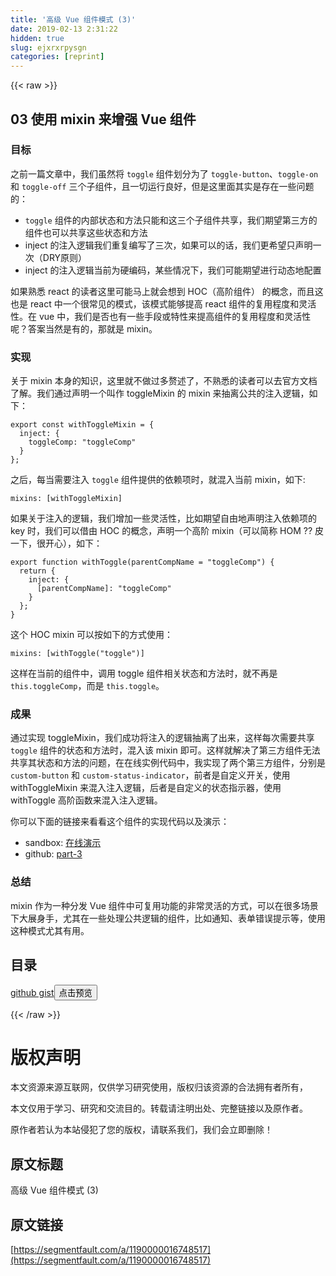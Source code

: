```yaml
---
title: '高级 Vue 组件模式 (3)' 
date: 2019-02-13 2:31:22
hidden: true
slug: ejxrxrpysgn
categories: [reprint]
---
```


{{< raw >}}

                    
<h2 id="articleHeader0">03 使用 mixin 来增强 Vue 组件</h2>
<h3 id="articleHeader1">目标</h3>
<p>之前一篇文章中，我们虽然将 <code>toggle</code> 组件划分为了 <code>toggle-button</code>、<code>toggle-on</code> 和 <code>toggle-off</code> 三个子组件，且一切运行良好，但是这里面其实是存在一些问题的：</p>
<ul>
<li>
<code>toggle</code> 组件的内部状态和方法只能和这三个子组件共享，我们期望第三方的组件也可以共享这些状态和方法</li>
<li>inject 的注入逻辑我们重复编写了三次，如果可以的话，我们更希望只声明一次（DRY原则）</li>
<li>inject 的注入逻辑当前为硬编码，某些情况下，我们可能期望进行动态地配置</li>
</ul>
<p>如果熟悉 react 的读者这里可能马上就会想到 HOC（高阶组件） 的概念，而且这也是 react 中一个很常见的模式，该模式能够提高 react 组件的复用程度和灵活性。在 vue 中，我们是否也有一些手段或特性来提高组件的复用程度和灵活性呢？答案当然是有的，那就是 mixin。</p>
<h3 id="articleHeader2">实现</h3>
<p>关于 mixin 本身的知识，这里就不做过多赘述了，不熟悉的读者可以去官方文档了解。我们通过声明一个叫作 toggleMixin 的 mixin 来抽离公共的注入逻辑，如下：</p>
<div class="widget-codetool" style="display:none;">
      <div class="widget-codetool--inner">
      <span class="selectCode code-tool" data-toggle="tooltip" data-placement="top" title="" data-original-title="全选"></span>
      <span type="button" class="copyCode code-tool" data-toggle="tooltip" data-placement="top" data-clipboard-text="export const withToggleMixin = {
  inject: {
    toggleComp: &quot;toggleComp&quot;
  }
};" title="" data-original-title="复制"></span>
      <span type="button" class="saveToNote code-tool" data-toggle="tooltip" data-placement="top" title="" data-original-title="放进笔记"></span>
      </div>
      </div><pre class="hljs cpp"><code><span class="hljs-keyword">export</span> <span class="hljs-keyword">const</span> withToggleMixin = {
  inject: {
    toggleComp: <span class="hljs-string">"toggleComp"</span>
  }
};</code></pre>
<p>之后，每当需要注入 <code>toggle</code> 组件提供的依赖项时，就混入当前 mixin，如下:</p>
<div class="widget-codetool" style="display:none;">
      <div class="widget-codetool--inner">
      <span class="selectCode code-tool" data-toggle="tooltip" data-placement="top" title="" data-original-title="全选"></span>
      <span type="button" class="copyCode code-tool" data-toggle="tooltip" data-placement="top" data-clipboard-text="mixins: [withToggleMixin]" title="" data-original-title="复制"></span>
      <span type="button" class="saveToNote code-tool" data-toggle="tooltip" data-placement="top" title="" data-original-title="放进笔记"></span>
      </div>
      </div><pre class="hljs accesslog"><code style="word-break: break-word; white-space: initial;">mixins: <span class="hljs-string">[withToggleMixin]</span></code></pre>
<p>如果关于注入的逻辑，我们增加一些灵活性，比如期望自由地声明注入依赖项的 key 时，我们可以借由 HOC 的概念，声明一个高阶 mixin（可以简称 HOM ?? 皮一下，很开心），如下：</p>
<div class="widget-codetool" style="display:none;">
      <div class="widget-codetool--inner">
      <span class="selectCode code-tool" data-toggle="tooltip" data-placement="top" title="" data-original-title="全选"></span>
      <span type="button" class="copyCode code-tool" data-toggle="tooltip" data-placement="top" data-clipboard-text="export function withToggle(parentCompName = &quot;toggleComp&quot;) {
  return {
    inject: {
      [parentCompName]: &quot;toggleComp&quot;
    }
  };
}" title="" data-original-title="复制"></span>
      <span type="button" class="saveToNote code-tool" data-toggle="tooltip" data-placement="top" title="" data-original-title="放进笔记"></span>
      </div>
      </div><pre class="hljs javascript"><code><span class="hljs-keyword">export</span> <span class="hljs-function"><span class="hljs-keyword">function</span> <span class="hljs-title">withToggle</span>(<span class="hljs-params">parentCompName = <span class="hljs-string">"toggleComp"</span></span>) </span>{
  <span class="hljs-keyword">return</span> {
    <span class="hljs-attr">inject</span>: {
      [parentCompName]: <span class="hljs-string">"toggleComp"</span>
    }
  };
}</code></pre>
<p>这个 HOC mixin 可以按如下的方式使用：</p>
<div class="widget-codetool" style="display:none;">
      <div class="widget-codetool--inner">
      <span class="selectCode code-tool" data-toggle="tooltip" data-placement="top" title="" data-original-title="全选"></span>
      <span type="button" class="copyCode code-tool" data-toggle="tooltip" data-placement="top" data-clipboard-text="mixins: [withToggle(&quot;toggle&quot;)]" title="" data-original-title="复制"></span>
      <span type="button" class="saveToNote code-tool" data-toggle="tooltip" data-placement="top" title="" data-original-title="放进笔记"></span>
      </div>
      </div><pre class="hljs avrasm"><code style="word-break: break-word; white-space: initial;"><span class="hljs-symbol">mixins:</span> [withToggle(<span class="hljs-string">"toggle"</span>)]</code></pre>
<p>这样在当前的组件中，调用 toggle 组件相关状态和方法时，就不再是 <code>this.toggleComp</code>，而是 <code>this.toggle</code>。</p>
<h3 id="articleHeader3">成果</h3>
<p>通过实现 toggleMixin，我们成功将注入的逻辑抽离了出来，这样每次需要共享 <code>toggle</code> 组件的状态和方法时，混入该 mixin 即可。这样就解决了第三方组件无法共享其状态和方法的问题，在在线实例代码中，我实现了两个第三方组件，分别是 <code>custom-button</code> 和 <code>custom-status-indicator</code>，前者是自定义开关，使用 withToggleMixin 来混入注入逻辑，后者是自定义的状态指示器，使用 withToggle 高阶函数来混入注入逻辑。</p>
<p>你可以下面的链接来看看这个组件的实现代码以及演示：</p>
<ul>
<li>sandbox: <a href="https://codesandbox.io/s/myvynok37x" rel="nofollow noreferrer" target="_blank">在线演示</a>
</li>
<li>github: <a href="https://github.com/haoliangwu/advanced-vue-component-patterns/tree/part-3" rel="nofollow noreferrer" target="_blank">part-3</a>
</li>
</ul>
<h3 id="articleHeader4">总结</h3>
<p>mixin 作为一种分发 Vue 组件中可复用功能的非常灵活的方式，可以在很多场景下大展身手，尤其在一些处理公共逻辑的组件，比如通知、表单错误提示等，使用这种模式尤其有用。</p>
<h2 id="articleHeader5">目录</h2>
<p><a href="https://gist.github.com/haoliangwu/11f5bcd1bf389ad80d7970ecd716ff3a" rel="nofollow noreferrer" target="_blank">github gist</a><button class="btn btn-xs btn-default ml10 preview" data-url="haoliangwu/11f5bcd1bf389ad80d7970ecd716ff3a" data-typeid="1">点击预览</button></p>

                
{{< /raw >}}

# 版权声明
本文资源来源互联网，仅供学习研究使用，版权归该资源的合法拥有者所有，

本文仅用于学习、研究和交流目的。转载请注明出处、完整链接以及原作者。

原作者若认为本站侵犯了您的版权，请联系我们，我们会立即删除！

## 原文标题
高级 Vue 组件模式 (3)

## 原文链接
[https://segmentfault.com/a/1190000016748517](https://segmentfault.com/a/1190000016748517)

